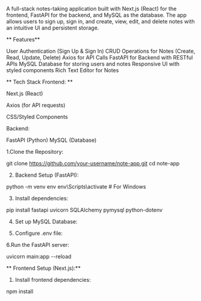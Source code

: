 A full-stack notes-taking application built with Next.js (React) for the frontend, FastAPI for the backend, and MySQL as the database. The app allows users to sign up, sign in, and create, view, edit, and delete notes with an intuitive UI and persistent storage.

** Features**

User Authentication (Sign Up & Sign In)
CRUD Operations for Notes (Create, Read, Update, Delete)
Axios for API Calls
FastAPI for Backend with RESTful APIs
MySQL Database for storing users and notes
Responsive UI with styled components
Rich Text Editor for Notes 

**
Tech Stack
Frontend:
**

Next.js (React)

Axios (for API requests)

CSS/Styled Components


Backend:

FastAPI (Python)
MySQL (Database)


1.Clone the Repository:

git clone https://github.com/your-username/note-app.git
cd note-app

2. Backend Setup (FastAPI):

python -m venv env
env\Scripts\activate     # For Windows


3. Install dependencies:

pip install fastapi uvicorn SQLAlchemy pymysql python-dotenv

4. Set up MySQL Database:
   
5. Configure .env file:
   
6.Run the FastAPI server:

uvicorn main:app --reload


** Frontend Setup (Next.js):**

1. Install frontend dependencies:

npm install
